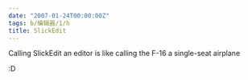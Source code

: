 ```yaml
---
date: "2007-01-24T00:00:00Z"
tags: b/编辑器/1/h
title: SlickEdit
---
```


Calling SlickEdit an editor is like calling the F-16 a single-seat airplane

:D
